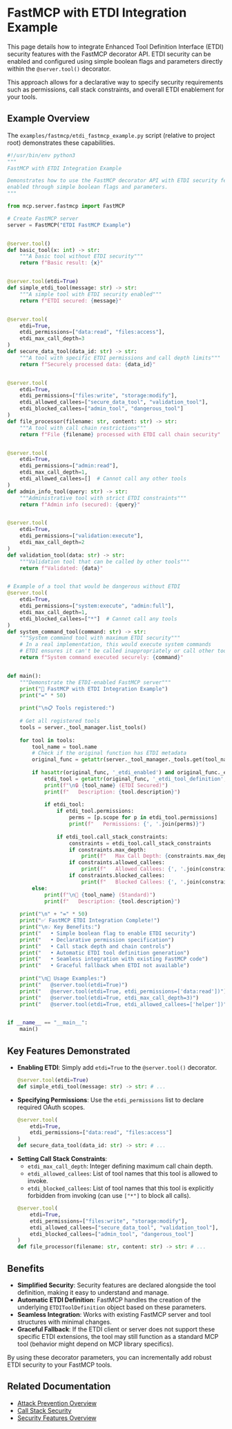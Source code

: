 # FastMCP with ETDI Integration Example

This page details how to integrate Enhanced Tool Definition Interface (ETDI) security features with the FastMCP decorator API. ETDI security can be enabled and configured using simple boolean flags and parameters directly within the `@server.tool()` decorator.

This approach allows for a declarative way to specify security requirements such as permissions, call stack constraints, and overall ETDI enablement for your tools.

## Example Overview

The `examples/fastmcp/etdi_fastmcp_example.py` script (relative to project root) demonstrates these capabilities.

```python
#!/usr/bin/env python3
"""
FastMCP with ETDI Integration Example

Demonstrates how to use the FastMCP decorator API with ETDI security features
enabled through simple boolean flags and parameters.
"""

from mcp.server.fastmcp import FastMCP

# Create FastMCP server
server = FastMCP("ETDI FastMCP Example")


@server.tool()
def basic_tool(x: int) -> str:
    """A basic tool without ETDI security"""
    return f"Basic result: {x}"


@server.tool(etdi=True)
def simple_etdi_tool(message: str) -> str:
    """A simple tool with ETDI security enabled"""
    return f"ETDI secured: {message}"


@server.tool(
    etdi=True,
    etdi_permissions=["data:read", "files:access"],
    etdi_max_call_depth=3
)
def secure_data_tool(data_id: str) -> str:
    """A tool with specific ETDI permissions and call depth limits"""
    return f"Securely processed data: {data_id}"


@server.tool(
    etdi=True,
    etdi_permissions=["files:write", "storage:modify"],
    etdi_allowed_callees=["secure_data_tool", "validation_tool"],
    etdi_blocked_callees=["admin_tool", "dangerous_tool"]
)
def file_processor(filename: str, content: str) -> str:
    """A tool with call chain restrictions"""
    return f"File {filename} processed with ETDI call chain security"


@server.tool(
    etdi=True,
    etdi_permissions=["admin:read"],
    etdi_max_call_depth=1,
    etdi_allowed_callees=[]  # Cannot call any other tools
)
def admin_info_tool(query: str) -> str:
    """Administrative tool with strict ETDI constraints"""
    return f"Admin info (secured): {query}"


@server.tool(
    etdi=True,
    etdi_permissions=["validation:execute"],
    etdi_max_call_depth=2
)
def validation_tool(data: str) -> str:
    """Validation tool that can be called by other tools"""
    return f"Validated: {data}"


# Example of a tool that would be dangerous without ETDI
@server.tool(
    etdi=True,
    etdi_permissions=["system:execute", "admin:full"],
    etdi_max_call_depth=1,
    etdi_blocked_callees=["*"]  # Cannot call any tools
)
def system_command_tool(command: str) -> str:
    """System command tool with maximum ETDI security"""
    # In a real implementation, this would execute system commands
    # ETDI ensures it can't be called inappropriately or call other tools
    return f"System command executed securely: {command}"


def main():
    """Demonstrate the ETDI-enabled FastMCP server"""
    print("🚀 FastMCP with ETDI Integration Example")
    print("=" * 50)
    
    print("\n📋 Tools registered:")
    
    # Get all registered tools
    tools = server._tool_manager.list_tools()
    
    for tool in tools:
        tool_name = tool.name
        # Check if the original function has ETDI metadata
        original_func = getattr(server._tool_manager._tools.get(tool_name), '_original_function', None)
        
        if hasattr(original_func, '_etdi_enabled') and original_func._etdi_enabled:
            etdi_tool = getattr(original_func, '_etdi_tool_definition', None)
            print(f"\n🔒 {tool_name} (ETDI Secured)")
            print(f"   Description: {tool.description}")
            
            if etdi_tool:
                if etdi_tool.permissions:
                    perms = [p.scope for p in etdi_tool.permissions]
                    print(f"   Permissions: {', '.join(perms)}")
                
                if etdi_tool.call_stack_constraints:
                    constraints = etdi_tool.call_stack_constraints
                    if constraints.max_depth:
                        print(f"   Max Call Depth: {constraints.max_depth}")
                    if constraints.allowed_callees:
                        print(f"   Allowed Callees: {', '.join(constraints.allowed_callees)}")
                    if constraints.blocked_callees:
                        print(f"   Blocked Callees: {', '.join(constraints.blocked_callees)}")
        else:
            print(f"\n📝 {tool_name} (Standard)")
            print(f"   Description: {tool.description}")
    
    print("\n" + "=" * 50)
    print("✅ FastMCP ETDI Integration Complete!")
    print("\n💡 Key Benefits:")
    print("   • Simple boolean flag to enable ETDI security")
    print("   • Declarative permission specification")
    print("   • Call stack depth and chain controls")
    print("   • Automatic ETDI tool definition generation")
    print("   • Seamless integration with existing FastMCP code")
    print("   • Graceful fallback when ETDI not available")
    
    print("\n🔧 Usage Examples:")
    print("   @server.tool(etdi=True)")
    print("   @server.tool(etdi=True, etdi_permissions=['data:read'])")
    print("   @server.tool(etdi=True, etdi_max_call_depth=3)")
    print("   @server.tool(etdi=True, etdi_allowed_callees=['helper'])")


if __name__ == "__main__":
    main()

```

## Key Features Demonstrated

-   **Enabling ETDI**: Simply add `etdi=True` to the `@server.tool()` decorator.
    ```python
    @server.tool(etdi=True)
    def simple_etdi_tool(message: str) -> str: # ...
    ```
-   **Specifying Permissions**: Use the `etdi_permissions` list to declare required OAuth scopes.
    ```python
    @server.tool(
        etdi=True,
        etdi_permissions=["data:read", "files:access"]
    )
    def secure_data_tool(data_id: str) -> str: # ...
    ```
-   **Setting Call Stack Constraints**:
    -   `etdi_max_call_depth`: Integer defining maximum call chain depth.
    -   `etdi_allowed_callees`: List of tool names that this tool is allowed to invoke.
    -   `etdi_blocked_callees`: List of tool names that this tool is explicitly forbidden from invoking (can use `["*"]` to block all calls).
    ```python
    @server.tool(
        etdi=True,
        etdi_permissions=["files:write", "storage:modify"],
        etdi_allowed_callees=["secure_data_tool", "validation_tool"],
        etdi_blocked_callees=["admin_tool", "dangerous_tool"]
    )
    def file_processor(filename: str, content: str) -> str: # ...
    ```

## Benefits

-   **Simplified Security**: Security features are declared alongside the tool definition, making it easy to understand and manage.
-   **Automatic ETDI Definition**: FastMCP handles the creation of the underlying `ETDIToolDefinition` object based on these parameters.
-   **Seamless Integration**: Works with existing FastMCP server and tool structures with minimal changes.
-   **Graceful Fallback**: If the ETDI client or server does not support these specific ETDI extensions, the tool may still function as a standard MCP tool (behavior might depend on MCP library specifics).

By using these decorator parameters, you can incrementally add robust ETDI security to your FastMCP tools.

## Related Documentation

- [Attack Prevention Overview](../attack-prevention.md)
- [Call Stack Security](../attack-prevention.md#call-stack-security)
- [Security Features Overview](../security-features.md) 